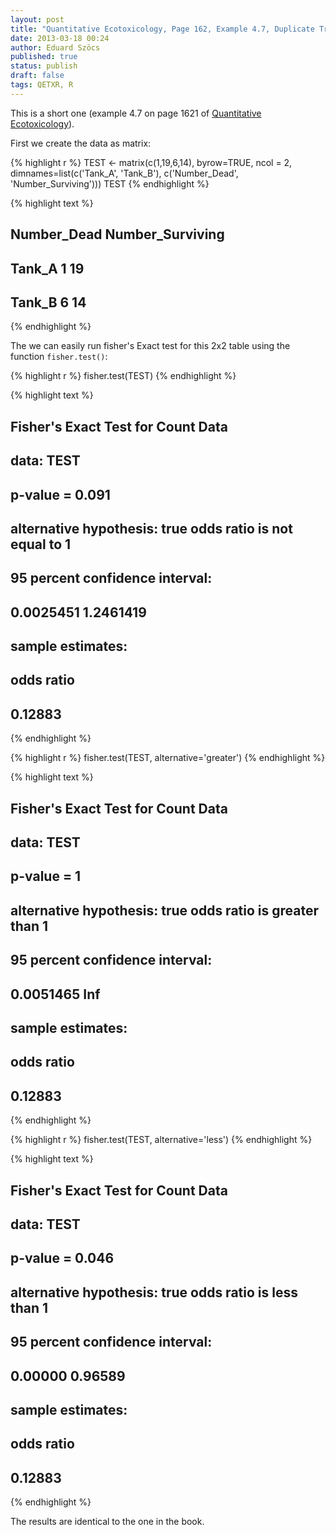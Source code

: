 ```yaml
---
layout: post
title: "Quantitative Ecotoxicology, Page 162, Example 4.7, Duplicate Treatments"
date: 2013-03-18 00:24
author: Eduard Szöcs
published: true
status: publish
draft: false
tags: QETXR, R
---
```



 
This is a short one (example 4.7 on page 1621 of [Quantitative Ecotoxicology](http://www.crcpress.com/product/isbn/9781439835647)). 
 
First we create the data as matrix:

{% highlight r %}
TEST <- matrix(c(1,19,6,14), byrow=TRUE, ncol = 2, 
               dimnames=list(c('Tank_A', 'Tank_B'), c('Number_Dead', 'Number_Surviving')))
TEST
{% endhighlight %}



{% highlight text %}
##        Number_Dead Number_Surviving
## Tank_A           1               19
## Tank_B           6               14
{% endhighlight %}
 
 
The we can easily run fisher's Exact test for this 2x2 table using the function `fisher.test()`:

{% highlight r %}
fisher.test(TEST)
{% endhighlight %}



{% highlight text %}
## 
## 	Fisher's Exact Test for Count Data
## 
## data:  TEST
## p-value = 0.091
## alternative hypothesis: true odds ratio is not equal to 1
## 95 percent confidence interval:
##  0.0025451 1.2461419
## sample estimates:
## odds ratio 
##    0.12883
{% endhighlight %}



{% highlight r %}
fisher.test(TEST, alternative='greater')
{% endhighlight %}



{% highlight text %}
## 
## 	Fisher's Exact Test for Count Data
## 
## data:  TEST
## p-value = 1
## alternative hypothesis: true odds ratio is greater than 1
## 95 percent confidence interval:
##  0.0051465       Inf
## sample estimates:
## odds ratio 
##    0.12883
{% endhighlight %}



{% highlight r %}
fisher.test(TEST, alternative='less')
{% endhighlight %}



{% highlight text %}
## 
## 	Fisher's Exact Test for Count Data
## 
## data:  TEST
## p-value = 0.046
## alternative hypothesis: true odds ratio is less than 1
## 95 percent confidence interval:
##  0.00000 0.96589
## sample estimates:
## odds ratio 
##    0.12883
{% endhighlight %}
 
The results are identical to the one in the book.
